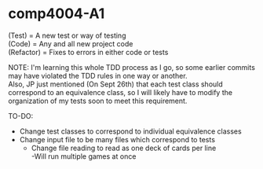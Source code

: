 # comp4004-A1

(Test) = A new test or way of testing  
(Code) = Any and all new project code  
(Refactor) = Fixes to errors in either code or tests    

NOTE: I'm learning this whole TDD process as I go, so some earlier commits may have violated the TDD rules in one way or another.  
Also, JP just mentioned (On Sept 26th) that each test class should correspond to an equivalence class, so I will likely have to modify the organization of my tests soon to meet this requirement.  
  
TO-DO:  
- Change test classes to correspond to individual equivalence classes  
- Change input file to be many files which correspond to tests  
  - Change file reading to read as one deck of cards per line  
    -Will run multiple games at once  
